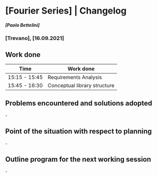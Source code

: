 # [Fourier Series] | Changelog
##### [Paolo Bettelini]
### [Trevano], [16.09.2021]

## Work done

|     Time     |            Work done           |
|--------------|--------------------------------|
|15:15 - 15:45 | Requirements Analysis          |
|15:45 - 16:30 | Conceptual library structure   |

## Problems encountered and solutions adopted

\-

## Point of the situation with respect to planning

\-

## Outline program for the next working session

\-